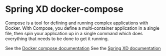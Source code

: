 # Spring XD docker-compose

Compose is a tool for defining and running complex applications with Docker. With Compose, you define a multi-container application in a single file, then spin your application up in a single command which does everything that needs to be done to get it running.


See the [Docker compose documentation](https://docs.docker.com/compose)
See the [Spring XD documentation](http://docs.spring.io/spring-xd/docs/1.1.2.RELEASE/reference/html/)